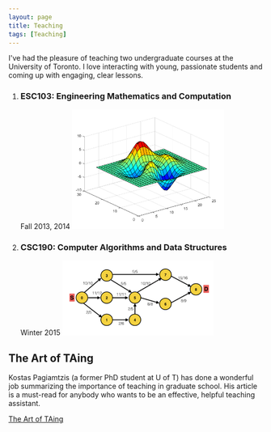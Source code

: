 ```yaml
---
layout: page
title: Teaching
tags: [Teaching]
---
```

I've had the pleasure of teaching two undergraduate courses at the University of Toronto. I love interacting with young, passionate students and coming up with engaging, clear lessons. 
<ol>
<li>
<h3>ESC103: Engineering Mathematics and Computation</h3>
Fall 2013, 2014
<img src='/assets/esc103.png' width='300px'/>
</li>

<li><h3>CSC190: Computer Algorithms and Data Structures</h3>
		Winter 2015
<img src='/assets/csc190.png' width='300px'/>
</li>
</ol>


<h2>The Art of TAing</h2>

Kostas Pagiamtzis (a former PhD student at U of T) has done a wonderful job summarizing the importance of teaching in graduate school. His article is a must-read for anybody who wants to be an effective, helpful teaching assistant. 

<a href="https://www.pagiamtzis.com/articles/art-of-TAing/"> The Art of TAing</a>